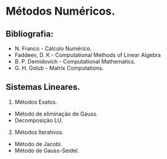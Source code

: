 # Métodos Numéricos.

## Bibliografia:
- N. Franco - Cálculo Numérico.
- Faddeev, D. K - Computational Methods of Linear Algebra
- B. P. Demidovich - Computational Mathematics.
- G. H. Golub - Matrix Computations.


## Sistemas Lineares.
1. Métodos Exatos.
- Método de eliminação de Gauss.
- Decomposição LU.

2. Métodos Iterativos.
- Método de Jacobi.
- Método de Gauss-Seidel.
